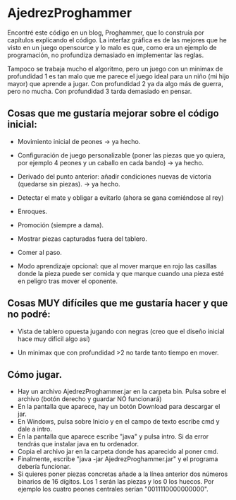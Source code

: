 # AjedrezProghammer

Encontré este código en un blog, Proghammer, que lo construía por capítulos explicando el código. La interfaz gráfica es de las mejores que he visto en un juego opensource y lo malo es que, como era un ejemplo de programación, no profundiza demasiado en implementar las reglas.

Tampoco se trabaja mucho el algoritmo, pero un juego con un minimax de profundidad 1 es tan malo que me parece el juego ideal para un niño (mi hijo mayor) que aprende a jugar. Con profundidad 2 ya da algo más de guerra, pero no mucha. Con profundidad 3 tarda demasiado en pensar.

## Cosas que me gustaría mejorar sobre el código inicial:

- Movimiento inicial de peones -> ya hecho.

- Configuración de juego personalizable (poner las piezas que yo quiera, por ejemplo 4 peones y un caballo en cada bando) -> ya hecho.

- Derivado del punto anterior: añadir condiciones nuevas de victoria (quedarse sin piezas). -> ya hecho.

- Detectar el mate y obligar a evitarlo (ahora se gana comiéndose al rey)

- Enroques.

- Promoción (siempre a dama).

- Mostrar piezas capturadas fuera del tablero.

- Comer al paso.

- Modo aprendizaje opcional: que al mover marque en rojo las casillas donde la pieza puede ser comida y que marque cuando una pieza esté en peligro tras mover el oponente.

## Cosas MUY difíciles que me gustaría hacer y que no podré:

- Vista de tablero opuesta jugando con negras (creo que el diseño inicial hace muy difícil algo así)

- Un minimax que con profundidad >2 no tarde tanto tiempo en mover.

## Cómo jugar.

- Hay un archivo AjedrezProghammer.jar en la carpeta bin. Pulsa sobre el archivo (botón derecho y guardar NO funcionará)
- En la pantalla que aparece, hay un botón Download para descargar el jar.
- En Windows, pulsa sobre Inicio y en el campo de texto escribe cmd y dale a intro.
- En la pantalla que aparece escribe "java" y pulsa intro. Si da error tendrás que instalar java en tu ordenador.
- Copia el archivo jar en la carpeta donde has aparecido al poner cmd.
- Finalmente, escribe "java -jar AjedrezProghammer.jar" y el programa debería funcionar.
- Si quieres poner piezas concretas añade a la línea anterior dos números binarios de 16 dígitos. Los 1 serán las piezas y los 0 los huecos. Por ejemplo los cuatro peones centrales serían "0011110000000000".
